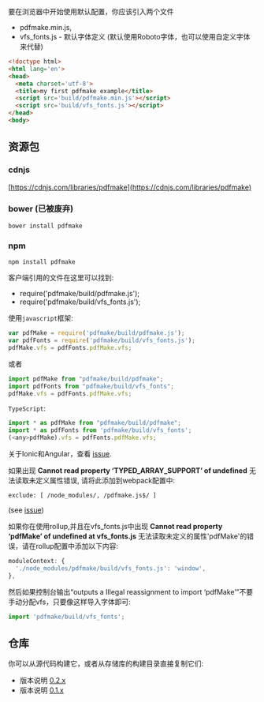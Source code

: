 要在浏览器中开始使用默认配置，你应该引入两个文件

- pdfmake.min.js,
- vfs_fonts.js - 默认字体定义 (默认使用Roboto字体，也可以使用自定义字体来代替)

```html
<!doctype html>
<html lang='en'>
<head>
  <meta charset='utf-8'>
  <title>my first pdfmake example</title>
  <script src='build/pdfmake.min.js'></script>
  <script src='build/vfs_fonts.js'></script>
</head>
<body>
```

## 资源包
### cdnjs 
[https://cdnjs.com/libraries/pdfmake](https://cdnjs.com/libraries/pdfmake)

### bower (已被废弃) 
```shell
bower install pdfmake
```
### npm 
```shell
npm install pdfmake
```

客户端引用的文件在这里可以找到:

- require('pdfmake/build/pdfmake.js');
- require('pdfmake/build/vfs_fonts.js');

使用`javascript`框架:

```javascript
var pdfMake = require('pdfmake/build/pdfmake.js');
var pdfFonts = require('pdfmake/build/vfs_fonts.js');
pdfMake.vfs = pdfFonts.pdfMake.vfs;
```

或者

```javascript
import pdfMake from "pdfmake/build/pdfmake";
import pdfFonts from "pdfmake/build/vfs_fonts";
pdfMake.vfs = pdfFonts.pdfMake.vfs;
```

`TypeScript`:


```javascript
import * as pdfMake from "pdfmake/build/pdfmake";
import * as pdfFonts from 'pdfmake/build/vfs_fonts';
(<any>pdfMake).vfs = pdfFonts.pdfMake.vfs;
```
关于Ionic和Angular，查看 [issue](https://github.com/bpampuch/pdfmake/issues/1030).

如果出现 **Cannot read property ‘TYPED_ARRAY_SUPPORT’ of undefined** 无法读取未定义属性错误, 请将此添加到webpack配置中:
```
exclude: [ /node_modules/, /pdfmake.js$/ ]
```
(see [issue](https://github.com/bpampuch/pdfmake/issues/1100#issuecomment-336728521))

如果你在使用rollup,并且在vfs_fonts.js中出现 **Cannot read property ‘pdfMake’ of undefined at vfs_fonts.js** 无法读取未定义的属性'pdfMake'的错误，请在rollup配置中添加以下内容:

```javascript
moduleContext: {
  './node_modules/pdfmake/build/vfs_fonts.js': 'window',
},
```
然后如果控制台输出“outputs a Illegal reassignment to import ‘pdfMake’”不要手动分配vfs，只要像这样导入字体即可:

```javascript
import 'pdfmake/build/vfs_fonts';
```
## 仓库 
你可以从源代码构建它，或者从存储库的构建目录直接复制它们:

- 版本说明 [0.2.x](https://github.com/bpampuch/pdfmake/tree/0.2#building-from-sources-version-02x)
- 版本说明 [0.1.x](https://github.com/bpampuch/pdfmake/tree/0.1#building-from-sources-version-01x)